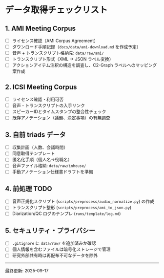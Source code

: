 # データ取得チェックリスト

## 1. AMI Meeting Corpus
- [ ] ライセンス確認（AMI Corpus Agreement）
- [ ] ダウンロード手順記録（`docs/data/ami-download.md` を作成予定）
- [ ] 音声 + トランスクリプト格納先: `data/raw/ami/`
- [ ] トランスクリプト形式（XML → JSON ラベル変換）
- [ ] アクションアイテム注釈の構造を調査し、C2-Graph ラベルへのマッピング案作成

## 2. ICSI Meeting Corpus
- [ ] ライセンス確認・利用可否
- [ ] 音声・トランスクリプトの入手リンク
- [ ] スピーカーIDとタイムスタンプの整合性チェック
- [ ] 既存アノテーション（議題、決定事項）の有無調査

## 3. 自前 triads データ
- [ ] 収集計画（人数、会議時間）
- [ ] 同意取得テンプレート
- [ ] 匿名化手順（個人名→役職名）
- [ ] 音声ファイル格納: `data/raw/inhouse/`
- [ ] 手動アノテーション仕様書ドラフトを準備

## 4. 前処理 TODO
- [ ] 音声正規化スクリプト (`scripts/preprocess/audio_normalize.py`) の作成
- [ ] トランスクリプト整形 (`scripts/preprocess/ami_to_json.py`)
- [ ] Diarization/QC ログのテンプレ (`runs/template/log.md`)

## 5. セキュリティ・プライバシー
- [ ] `.gitignore` に `data/raw/` を追加済みか確認
- [ ] 個人情報を含むファイルは暗号化ストレージで管理
- [ ] 研究外部共有時は再配布不可なデータを除外

---
最終更新: 2025-09-17
